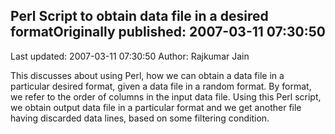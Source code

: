 ## Perl Script to obtain data file in a desired formatOriginally published: 2007-03-11 07:30:50 
Last updated: 2007-03-11 07:30:50 
Author: Rajkumar Jain 
 
This discusses about using Perl, how we can obtain a data file in a particular desired format, given a data file in a random format. By format, we refer to the order of columns in the input data file. Using this Perl script, we obtain output data file in a particular format and we get another file having discarded data lines, based on some filtering condition.